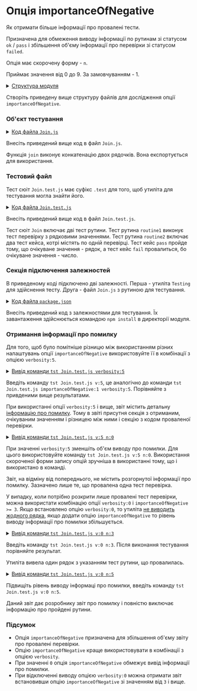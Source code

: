 # Опція importanceOfNegative

Як отримати більше інформації про провалені тести.

Призначена для обмеження виводу інформації по рутинам зі статусом `ok` / `pass` і збільшення об'єму інформації про перевірки зі статусом `failed`.

Опція має скорочену форму - `n`.

Приймає значення від 0 до 9. За замовчуванням - 1.

<details>
  <summary><u>Структура модуля</u></summary>

```
importanceOfNegative
        ├── Join.js
        ├── Join.test.js    
        └── package.json

```

</details>

Створіть приведену вище структуру файлів для дослідження опції `importanceOfNegative`.

### Об'єкт тестування

<details>
    <summary><u>Код файла <code>Join.js</code></u></summary>

```js    
module.exports.join = function( a, b )
{
  return String( a ) + String( b );
}

```

</details>

Внесіть приведений вище код в файл `Join.js`.

Функція `join` виконує конкатенацію двох рядочків. Вона експортується для використання.

### Тестовий файл

Тест сюіт `Join.test.js` має суфікс `.test` для того, щоб утиліта для тестування могла знайти його.

<details>
    <summary><u>Код файла <code>Join.test.js</code></u></summary>

```JavaScript    

let _ = require( 'wTesting' );
let Join = require( './Join.js' );

//

function routine1( test )
{
  test.identical( Join.join( 'Hello ', 'world!' ), 'Hello world!' );
}

//

function routine2( test )
{

  test.case = 'pass';
  test.identical( Join.join( 1, 3 ), '13' );

  test.case = 'fail';
  test.identical( Join.join( 1, 3 ), 13 );

}

//

var Self =
{
  name : 'Join',
  tests :
  {
    routine1,
    routine2,
  }
}

//

Self = wTestSuite( Self );
if( typeof module !== 'undefined' && !module.parent )
wTester.test( Self.name );

```

</details>

Внесіть приведений вище код в файл `Join.test.js`.

Тест сюіт `Join` включає дві тест рутини. Тест рутина `routine1` виконує тест перевірку з рядковими значеннями. Тест рутина `routine2` включає два тест кейса, котрі містять по одній перевірці. Тест кейс `pass` пройде тому, що очікуване значення - рядок, а тест кейс `fail` провалиться, бо очікуване значення - число. 

### Секція підключення залежностей

В приведеному коді підключено дві залежності. Перша - утиліта `Testing` для здійснення тесту. Друга - файл `Join.js` з рутиною для тестування.

<details>
    <summary><u>Код файла <code>package.json</code></u></summary>

```json    
{
  "dependencies": {
    "wTesting": ""
  }
}

```

</details>

Внесіть приведений код з залежностями для тестування. Їх завантаження здійснюється командою `npm install` в директорії модуля.

### Отримання інформації про помилку

Для того, щоб було помітніше різницю між використанням різних налаштувань опції `importanceOfNegative` використовуйте її в комбінації з опцією `verbosity:5`.

<details>
  <summary><u>Вивід команди <code>tst Join.test.js verbosity:5</code></u></summary>

```
[user@user ~]$ tst Join.test.js verbosity:5
Includes tests from : /.../importanceOfNegative 

Tester Settings :
{
  scenario : test, 
  sanitareTime : 500, 
  fails : null, 
  beeping : true, 
  coloring : 1, 
  timing : 1, 
  rapidity : 3, 
  routine : null, 
  importanceOfNegative : null, 
  routineTimeOut : null, 
  concurrent : null, 
  verbosity : 5, 
  silencing : null, 
  shoulding : null, 
  accuracy : null
}

  Launching several ( 1 ) test suites ..
  /.../importanceOfNegative/Join.test.js:38 - enabled
  1 test suite

    Running test suite ( Join ) ..
    at  /.../importanceOfNegative/Join.test.js:38
      
      Running test routine ( routine1 ) ..
        Test check ( Join / routine1 /  # 1 ) ... ok
      Passed test routine ( Join / routine1 ) in 0.067s
      Running test routine ( routine2 ) ..
        Test check ( Join / routine2 / pass # 1 ) ... ok

        - got :
          '13'
        - expected :
          13 
        - difference :
          *
          
        /.../importanceOfNegative/Join.test.js:20
            16 :   test.case = 'pass';
            17 :   test.identical( Join.join( 1, 3 ), '13' );
            18 : 
            19 :   test.case = 'fail';
            20 :   test.identical( Join.join( 1, 3 ), 13 );  
        Test check ( Join / routine2 / fail # 2 ) ... failed

      Failed test routine ( Join / routine2 ) in 0.106s

    Passed test checks 2 / 3
    Passed test cases 1 / 2
    Passed test routines 1 / 2
    Test suite ( Join ) ... in 0.260s ... failed



  ExitCode : -1
  Passed test checks 2 / 3
  Passed test cases 1 / 2
  Passed test routines 1 / 2
  Passed test suites 0 / 1
  Testing ... in 0.335s ... failed

```

</details>

Введіть команду `tst Join.test.js v:5`, це аналогічно до команди `tst Join.test.js importanceOfNegative:1 verbosity:5`. Порівняйте з привденими вище результатами.

При використанні опції `verbosity:5` і вище, звіт містить детальну [інформацію про помилку](Verbosity.md#елементи-звіту-що-виводятся-при-зміні-вербальності). Тому в звіті присутня секція з отриманим, очікуваним значенням і різницею між ними і секцію з кодом проваленої перевірки.

<details>
  <summary><u>Вивід команди <code>tst Join.test.js v:5 n:0</code></u></summary>

```
[user@user ~]$ tst Join.test.js v:5 n:0
Includes tests from : /.../importanceOfNegative 

Tester Settings :
{
  scenario : test, 
  sanitareTime : 500, 
  fails : null, 
  beeping : true, 
  coloring : 1, 
  timing : 1, 
  rapidity : 3, 
  routine : null, 
  importanceOfNegative : null, 
  routineTimeOut : null, 
  concurrent : null, 
  verbosity : 5, 
  silencing : null, 
  shoulding : null, 
  accuracy : null
}

  Launching several ( 1 ) test suites ..
  /.../importanceOfNegative/Join.test.js:38 - enabled
  1 test suite

    Running test suite ( Join ) ..
    at  /.../importanceOfNegative/Join.test.js:38
      
      Running test routine ( routine1 ) ..
        Test check ( Join / routine1 /  # 1 ) ... ok
      Passed test routine ( Join / routine1 ) in 0.067s
      Running test routine ( routine2 ) ..
        Test check ( Join / routine2 / pass # 1 ) ... ok 
        Test check ( Join / routine2 / fail # 2 ) ... failed
      Failed test routine ( Join / routine2 ) in 0.106s

    Passed test checks 2 / 3
    Passed test cases 1 / 2
    Passed test routines 1 / 2
    Test suite ( Join ) ... in 0.260s ... failed



  ExitCode : -1
  Passed test checks 2 / 3
  Passed test cases 1 / 2
  Passed test routines 1 / 2
  Passed test suites 0 / 1
  Testing ... in 0.322s ... failed

```

</details>

При значенні `verbosity:5` зменшіть об'єм виводу про помилки. Для цього використовуйте команду `tst Join.test.js v:5 n:0`. Використання скороченої форми запису опцій зручніша в використанні тому, що і використано в команді.

Звіт, на відміну від попереднього, не містить розгорнутої інформації про помилку. Зазначено лише те, що провалена одна тест перевірка.

У випадку, коли потрібно розкрити лише провалені тест перевірки, можна використати комбінацію опції `verbosity:0` i `importanceOfNegative >= 3`. Якщо встановлено опцію `verbosity:0`, то утиліта [не виводить жодного рядка](Verbosity.md#елементи-звіту-що-виводятся-при-зміні-вербальності), якщо додати опцію `importanceOfNegative` то рівень виводу інформації про помилки збільшується.

<details>
  <summary><u>Вивід команди <code>tst Join.test.js v:0 n:3</code></u></summary>

```
[user@user ~]$ tst Join.test.js v:0 n:3

Failed test routine ( Join / routine2 ) in 0.051s

```

</details>

Введіть команду `tst Join.test.js v:0 n:3`. Після виконання тестування порівняйте результат.

Утиліта вивела один рядок з указанням тест рутини, що провалилась.

<details>
  <summary><u>Вивід команди <code>tst Join.test.js v:0 n:5</code></u></summary>

```
[user@user ~]$ tst Join.test.js v:0 n:3

        - got :
          '13'
        - expected :
          13 
        - difference :
          *
          
        /.../importanceOfNegative/Join.test.js:20
            16 :   test.case = 'pass';
            17 :   test.identical( Join.join( 1, 3 ), '13' );
            18 : 
            19 :   test.case = 'fail';
            20 :   test.identical( Join.join( 1, 3 ), 13 );  
        Test check ( Join / routine2 / fail # 2 ) ... failed

      Failed test routine ( Join / routine2 ) in 0.100s

```

</details>

Підвищіть рівень виводу інформаці про помилки, введіть команду `tst Join.test.js v:0 n:5`.

Даний звіт дає розробнику звіт про помилку і повністю виключає інформацію про пройдені рутини. 

### Підсумок

- Опція `importanceOfNegative` призначена для збільшення об'єму звіту про провалені перевірки.
- Опцію `importanceOfNegative` краще використовувати в комбінації з опцією `verbosity`.
- При значенні `0` опція `importanceOfNegative` обмежує вивід інформації про помилки.
- При відключенні виводу опцією `verbosity:0` можна отримати звіт встановивши опцію `importanceOfNegative` зі значенням від `3` і вище.
